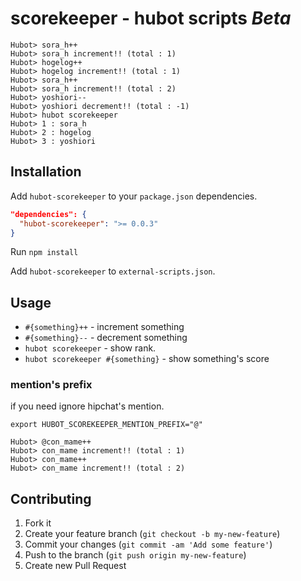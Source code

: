# scorekeeper  - hubot scripts *Beta*

```
Hubot> sora_h++
Hubot> sora_h increment!! (total : 1)
Hubot> hogelog++
Hubot> hogelog increment!! (total : 1)
Hubot> sora_h++
Hubot> sora_h increment!! (total : 2)
Hubot> yoshiori--
Hubot> yoshiori decrement!! (total : -1)
Hubot> hubot scorekeeper
Hubot> 1 : sora_h
Hubot> 2 : hogelog
Hubot> 3 : yoshiori
```

## Installation

Add `hubot-scorekeeper` to your `package.json` dependencies.

```json
"dependencies": {
  "hubot-scorekeeper": ">= 0.0.3"
}
```

Run `npm install`

Add `hubot-scorekeeper` to `external-scripts.json`.



## Usage

* `#{something}++` - increment something
* `#{something}--` - decrement something
* `hubot scorekeeper` - show rank.
* `hubot scorekeeper #{something}` - show something's score

### mention's prefix

if you need ignore hipchat's mention.

```
export HUBOT_SCOREKEEPER_MENTION_PREFIX="@"
```

```
Hubot> @con_mame++
Hubot> con_mame increment!! (total : 1)
Hubot> con_mame++
Hubot> con_mame increment!! (total : 2)
```


## Contributing

1. Fork it
2. Create your feature branch (`git checkout -b my-new-feature`)
3. Commit your changes (`git commit -am 'Add some feature'`)
4. Push to the branch (`git push origin my-new-feature`)
5. Create new Pull Request
